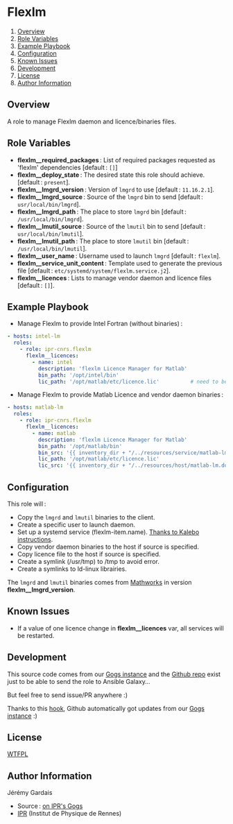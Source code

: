 # Flexlm

1. [Overview](#overview)
2. [Role Variables](#role-variables)
3. [Example Playbook](#example-playbook)
4. [Configuration](#configuration)
5. [Known Issues](#known-issues)
6. [Development](#development)
7. [License](#license)
8. [Author Information](#author-information)

## Overview

A role to manage Flexlm daemon and licence/binaries files.

## Role Variables

* **flexlm__required_packages** : List of required packages requested as 'flexlm' dependencies [default : `[]`]
* **flexlm__deploy_state** : The desired state this role should achieve. [default : `present`].
* **flexlm__lmgrd_version** : Version of `lmgrd` to use [default : `11.16.2.1`].
* **flexlm__lmgrd_source** : Source of the `lmgrd` bin to send [default : `usr/local/bin/lmgrd`].
* **flexlm__lmgrd_path** : The place to store `lmgrd` bin [default : `/usr/local/bin/lmgrd`].
* **flexlm__lmutil_source** : Source of the `lmutil` bin to send [default : `usr/local/bin/lmutil`].
* **flexlm__lmutil_path** : The place to store `lmutil` bin [default : `/usr/local/bin/lmutil`].
* **flexlm__user_name** : Username used to launch `lmgrd` [default : `flexlm`].
* **flexlm__service_unit_content** : Template used to generate the previous file [default : `etc/systemd/system/flexlm.service.j2`].
* **flexlm__licences** : Lists to manage vendor daemon and licence files [default : `[]`].

## Example Playbook

* Manage Flexlm to provide Intel Fortran (without binaries) :

``` yaml
- hosts: intel-lm
  roles:
    - role: ipr-cnrs.flexlm
      flexlm__licences:
        - name: intel
          description: 'flexlm Licence Manager for Matlab'
          bin_path: '/opt/intel/bin'
          lic_path: '/opt/matlab/etc/licence.lic'          # need to be a file
```

* Manage Flexlm to provide Matlab Licence and vendor daemon binaries :

```yaml
- hosts: matlab-lm
  roles:
    - role: ipr-cnrs.flexlm
      flexlm__licences:
        - name: matlab
          description: 'flexlm Licence Manager for Matlab'
          bin_path: '/opt/matlab/bin'
          bin_src: '{{ inventory_dir + "/../resources/service/matlab-lm/bin/" }}'
          lic_path: '/opt/matlab/etc/licence.lic'                                                # need to be a file
          lic_src: '{{ inventory_dir + "/../resources/host/matlab-lm.domain/etc/licence.lic" }}' # need to be a file
```

## Configuration

This role will :
* Copy the `lmgrd` and `lmutil` binaries to the client.
* Create a specific user to launch daemon.
* Set up a systemd service (flexlm-item.name). [Thanks to Kalebo instructions][kalebo instruction flexlm systemd].
* Copy vendor daemon binaries to the host if source is specified.
* Copy licence file to the host if source is specified.
* Create a symlink (/usr/tmp) to /tmp to avoid error.
* Create a symlinks to ld-linux librairies.

The `lmgrd` and `lmutil` binaries comes from [Mathworks][mathworks download url] in version **flexlm__lmgrd_version**.

## Known Issues

* If a value of one licence change in **flexlm__licences** var, all services will be restarted.

## Development

This source code comes from our [Gogs instance][flexlm source] and the [Github repo][flexlm github] exist just to be able to send the role to Ansible Galaxy…

But feel free to send issue/PR anywhere :)

Thanks to this [hook][gogs to github hook], Github automatically got updates from our [Gogs instance][flexlm source] :)

## License

[WTFPL][wtfpl website]

## Author Information

Jérémy Gardais
* Source : [on IPR's Gogs][flexlm source]
* [IPR][ipr website] (Institut de Physique de Rennes)

[gogs to github hook]: https://stackoverflow.com/a/21998477
[flexlm source]: https://git.ipr.univ-rennes1.fr/cellinfo/ansible.flexlm
[flexlm github]: https://github.com/ipr-cnrs/flexlm
[wtfpl website]: http://www.wtfpl.net/about/
[ipr website]: https://ipr.univ-rennes1.fr/
[mathworks download url]: https://fr.mathworks.com/support/install/license_manager_files.html
[kalebo instruction flexlm systemd]: https://gist.github.com/kalebo/fd39edb6c6e4ebed41f7eab2d9925ebc
